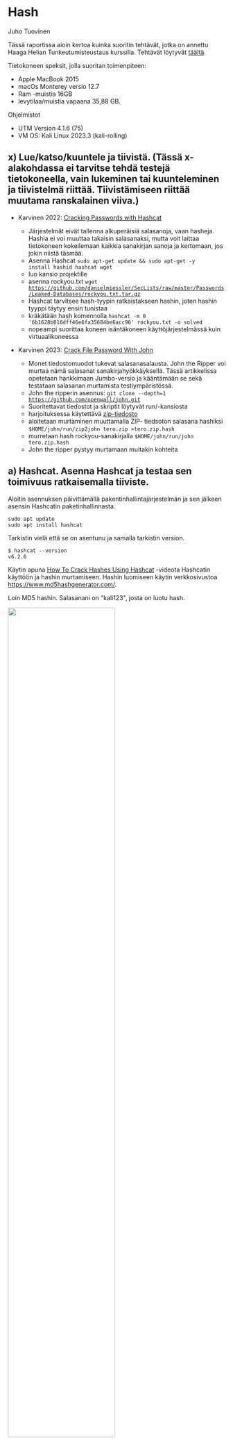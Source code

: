 # Hash
Juho Tuovinen

Tässä raportissa aioin kertoa kuinka suoritin tehtävät, jotka on annettu Haaga Helian Tunkeutumisteustaus kurssilla. Tehtävät löytyvät [täältä](https://terokarvinen.com/2023/eettinen-hakkerointi-2023/#h7-hash).

Tietokoneen speksit, jolla suoritan toimenpiteen:
- Apple MacBook 2015
- macOs Monterey versio 12.7
- Ram -muistia 16GB
- levytilaa/muistia vapaana 35,88 GB.

Ohjelmistot
- UTM Version 4.1.6 (75)
- VM OS: Kali Linux 2023.3 (kali-rolling)



## x) Lue/katso/kuuntele ja tiivistä. (Tässä x-alakohdassa ei tarvitse tehdä testejä tietokoneella, vain lukeminen tai kuunteleminen ja tiivistelmä riittää. Tiivistämiseen riittää muutama ranskalainen viiva.)
- Karvinen 2022: [Cracking Passwords with Hashcat](https://terokarvinen.com/2022/cracking-passwords-with-hashcat/)
  - Järjestelmät eivät tallenna alkuperäisiä salasanoja, vaan hasheja. Hashia ei voi muuttaa takaisin salasanaksi, mutta voit laittaa tietokoneen kokeilemaan kaikkia sanakirjan sanoja ja kertomaan, jos jokin niistä täsmää.
  - Asenna Hashcat <code>sudo apt-get update && sudo apt-get -y install hashid hashcat wget</code>
  - luo kansio projektille
  - asenna rockyou.txt <code>wget https://github.com/danielmiessler/SecLists/raw/master/Passwords/Leaked-Databases/rockyou.txt.tar.gz</code>
  - Hashcat tarvitsee hash-tyypin ratkaistakseen hashin, joten hashin tyyppi täytyy ensin tunistaa
  - kräkätään hash komennolla <code>hashcat -m 0 '6b1628b016dff46e6fa35684be6acc96' rockyou.txt -o solved</code>
  - nopeampi suorittaa koneen isäntäkoneen käyttöjärjestelmässä kuin virtuaalikoneessa

- Karvinen 2023: [Crack File Password With John](https://terokarvinen.com/2023/crack-file-password-with-john/)
  - Monet tiedostomuodot tukevat salasanasalausta. John the Ripper voi murtaa nämä salasanat sanakirjahyökkäyksellä. Tässä artikkelissa opetetaan hankkimaan Jumbo-versio ja kääntämään se sekä testataan salasanan murtamista testiympäristössä.
  - John the ripperin asennus: <code>git clone --depth=1 https://github.com/openwall/john.git</code>
  - Suoritettavat tiedostot ja skriptit löytyvät run/-kansiosta
  - harjoituksessa käytettävä [zip-tiedosto](https://terokarvinen.com/2023/crack-file-password-with-john/tero.zip)
  - aloitetaan murtaminen muuttamalla ZIP- tiedsoton salasana hashiksi <code>$HOME/john/run/zip2john tero.zip >tero.zip.hash</code>
  - murretaan hash rockyou-sanakirjalla <code>$HOME/john/run/john tero.zip.hash </code>
  - John the ripper pystyy murtamaan muitakin kohteita


## a) Hashcat. Asenna Hashcat ja testaa sen toimivuus ratkaisemalla tiiviste.

Aloitin asennuksen päivittämällä pakentinhallintajärjestelmän ja sen jälkeen asensin Hashcatin paketinhallinnasta.
`````
sudo apt update
sudo apt install hashcat
`````
Tarkistin vielä että se on asentunu ja samalla tarkistin version.
````
$ hashcat --version
v6.2.6
````

Käytin apuna [How To Crack Hashes Using Hashcat](https://www.youtube.com/watch?v=fVgzY5OJeIE) -videota Hashcatin käyttöön ja hashin murtamiseen. Hashin luomiseen käytin verkkosivustoa https://www.md5hashgenerator.com/.

Loin MD5 hashin. Salasanani on "kali123", josta on luotu hash.

<img src="/images/cat1.png" alt="" title="" width="70%" height="70%">

Testaan tunistaako Hash Identifier hashia. Avaan komennolla <code>hash-identifier</code> ja syötän hashin.


``````
HASH: 0cd698a0503946a852f2f81cc7d63ee3

Possible Hashs:
[+] MD5
[+] Domain Cached Credentials - MD4(MD4(($pass)).(strtolower($username)))
``````
Identifier tunnisti, että hash on mahdollisesti tyyppiä MD5.

Tallennan hashin tiedostoon murtamista varten <code>echo "0cd698a0503946a852f2f81cc7d63ee3" > hash.txt"</code>. Tarkistan mitä modulia käytetään, jotta Hashcat osaa alkaa murtaman hashia.

`````
$ hashcat -h |grep MD5                                                              
      0 | MD5                                                        | Raw Hash
   5100 | Half MD5                                                   | Raw Hash
     50 | HMAC-MD5 (key = $pass)                                     | Raw Hash authenticated
     60 | HMAC-MD5 (key = $salt)                                     | Raw Hash authenticated
  11900 | PBKDF2-HMAC-MD5                                            | Generic KDF
  11400 | SIP digest authentication (MD5)                            | Network Protocol
   5300 | IKE-PSK MD5                                                | Network Protocol
    ....(JATKUU)....
`````

Tässä tapauksessa module "0", koska tarkaisemme pelkän hashin. Aloitetaan murtaminen <code>hashcat -m 0 hash.txt /usr/share/wordlists/rockyou.txt"</code>.
- <code>-m 0</code>: moduli 0
- <code>hash.txt</code>: tiedosto, johon olen tallentanut luomani MD5-hashin
- <code>/usr/share/wordlists/rockyou.txt</code>: kansio, jossa sanakirja sijaitsee. Käytän tässä rockyou.txt- sanakirjaa apuna.

Tulos:
``````
0cd698a0503946a852f2f81cc7d63ee3:kali123                  
                                                          
Session..........: hashcat
Status...........: Cracked
Hash.Mode........: 0 (MD5)
Hash.Target......: 0cd698a0503946a852f2f81cc7d63ee3
Time.Started.....: Fri Dec  8 15:00:50 2023 (1 sec)
Time.Estimated...: Fri Dec  8 15:00:51 2023 (0 secs)
Kernel.Feature...: Pure Kernel
Guess.Base.......: File (/usr/share/wordlists/rockyou.txt)
Guess.Queue......: 1/1 (100.00%)
Speed.#1.........:   328.5 kH/s (0.13ms) @ Accel:256 Loops:1 Thr:1 Vec:4
Recovered........: 1/1 (100.00%) Digests (total), 1/1 (100.00%) Digests (new)
Progress.........: 78848/14344385 (0.55%)
Rejected.........: 0/78848 (0.00%)
Restore.Point....: 77824/14344385 (0.54%)
Restore.Sub.#1...: Salt:0 Amplifier:0-1 Iteration:0-1
Candidate.Engine.: Device Generator
Candidates.#1....: superm -> jasons1

Started: Fri Dec  8 15:00:05 2023
Stopped: Fri Dec  8 15:00:52 2023
``````
Ensimmäiseltä riviltä nähdään hash ja salasana, jonka muutin alussa MD5-hashiksi, eli murtaminen onnistui.

## b) John. Asenna Jumbo John ja testaa sen toimivuus murtamalla jonkin tiedoston salasana.


- asennan työpöydälle git clone https://github.com/openwall/john.git
- luon aikaisemmin luodusta hahs.txt- tiedostosta zip tiedoston joka aukeaa salasananalla "kali123": zip --password kali123 hash.zip hash.txt 

<img src="/images/zip1.png" alt="" title="" width="70%" height="70%">

- tarvitsemme password hashin, käytetään zip2john

``````
$ zip2john hash.zip
ver 1.0 efh 5455 efh 7875 hash.zip/hash.txt PKZIP Encr: 2b chk, TS_chk, cmplen=45, decmplen=33, crc=22B5A86E ts=75A2 cs=75a2 type=0
hash.zip/hash.txt:$pkzip$1*2*2*0*2d*21*22b5a86e*0*42*0*2d*75a2*9be3a7a90bc22865b4132e73371ee66c96797fe16cf103398412fc302c188ca026e9c8b3d0a5b5befb9300f206*$/pkzip$:hash.txt:hash.zip::hash.zip
``````
- tallenetaa hash tiedostoon "zip2john hash.zip > hash2.txt". Annoin uuden tiedoston nimeksi hash2.
- aloitetaan kräkkäys

``````
$ john --format=zip hash2.txt                                            
Using default input encoding: UTF-8
No password hashes loaded (see FAQ)
``````

ei onnistunut

- siirtin hash2.txt tiedoston cp ~/Desktop/hash2.txt ~/Desktop/john/run ja ajoin sillä john hash2.txt. nyt onnistui


<img src="/images/john1.png" alt="" title="" width="70%" height="70%">


## c) f5bc7fcc7f5b3b6af7ff79e0feafad6d1a948b6a2c18de414993c1226be48c1f on erään tällä tehtäväsivulla olevan yksittäisen sanan tiiviste. Käytin hyvin yleistä ja tunnettua tiivistealgoritmia. Sanassa voi olla isoja kirjaimia, mutta ei erikoismerkkejä. Minkä sanan tiiviste on kyseessä?

Hash identifier kertoo:

``````
 HASH: f5bc7fcc7f5b3b6af7ff79e0feafad6d1a948b6a2c18de414993c1226be48c1f

Possible Hashs:
[+] SHA-256
[+] Haval-256
```````
```````
$ hashcat -h |grep sha    
    170 | sha1(utf16le($pass))                                       | Raw Hash
   1470 | sha256(utf16le($pass))                                     | Raw Hash
  10870 | sha384(utf16le($pass))                                     | Raw Hash
   1770 | sha512(utf16le($pass))                                     | Raw Hash
  21300 | md5($salt.sha1($salt.$pass))                               | Raw Hash salted and/or itera
```````
tallennetaan tiedostoon

    echo "f5bc7fcc7f5b3b6af7ff79e0feafad6d1a948b6a2c18de414993c1226be48c1f" > hash3.txt            

kokeillaan lähteekö seuraavalla komennolla: hashcat -m 1470 hash3.txt /usr/share/wordlists/rockyou.txt

- en saanut kuitenkaan hashia murrettua hashcatilla.
- päätin lähteä yrittämään internetistä löytyviä sha-256 dekoodereita ja törmäsin https://md5decrypt.net/en/Sha256/, jolla dekryptaus onnistuikin. Sanaksi paljastui "Sertificate". 
<img src="/images/sah256.png" alt="" title="" width="70%" height="70%">

Sana myös lukee sivulla niin kuin tehtävän annossa kerrotaan. Eli tiiviste suurella todennäköisyydella on SHA-256.


<img src="/images/serti.png" alt="" title="" width="70%" height="70%">


## d) Cheatsheet. Kerää kurssilaisten raporteista käteviä tekniikoita. Kerää itse tekniikat ja komennot, älä pelkästään kuvaile. Muista lähdeviitteet. Tee tiivis ja selkeä cheatsheet, josta löydät tarvittavat tiedot lipunryöstössä. (Tässä alatehtävässä ei tarvitse tehdä testejä koneella)






## e) Viittaa. Tarkista, että jokaisessa raportissasi on lähdeviitteet kunnossa. Jokaisen raportin tulee viitata ainakin kurssiin / tehtäväsivuun. Kaikkiin muihinkin käytettyihin lähteisiin tulee viitata, kuten kurssikavereiden raportteihin, weppisivuihin, man-sivuihin... (Tässä alatehtävässä ei tarvitse tehdä testejä koneella).




## Lähteet

https://terokarvinen.com/2023/eettinen-hakkerointi-2023/#h7-hash

https://terokarvinen.com/2022/cracking-passwords-with-hashcat/

https://terokarvinen.com/2023/crack-file-password-with-john/

https://www.youtube.com/watch?v=fVgzY5OJeIE

https://www.md5hashgenerator.com/

https://md5decrypt.net/en/Sha256/

https://www.dcode.fr/sha256-hash

https://www.youtube.com/watch?v=TfmY03B07ww

https://github.com/openwall/john

https://md5hashing.net/hash

https://www.youtube.com/watch?v=XjVYl1Ts6XI&t=383s

https://chat.openai.com/
